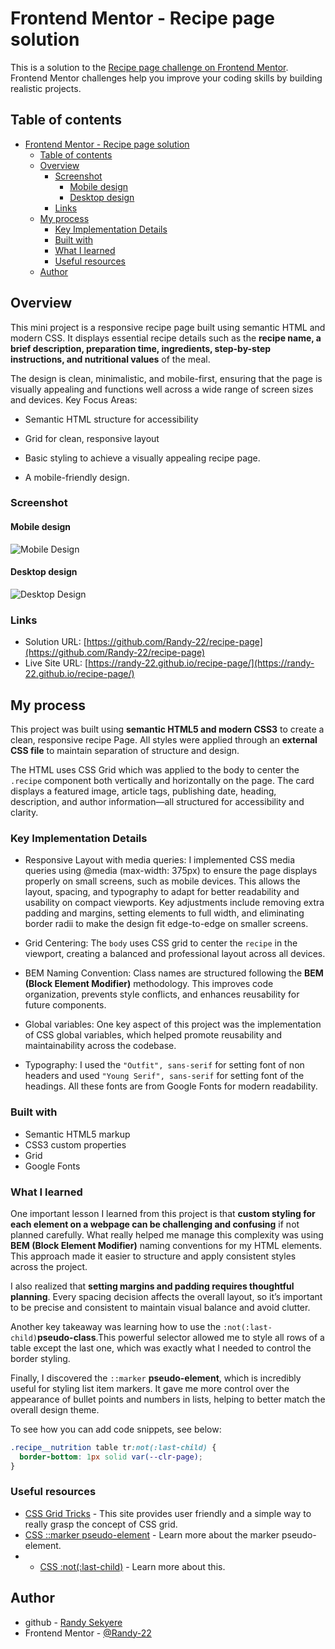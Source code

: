 # Frontend Mentor - Recipe page solution

This is a solution to the [Recipe page challenge on Frontend Mentor](https://www.frontendmentor.io/challenges/recipe-page-KiTsR8QQKm). Frontend Mentor challenges help you improve your coding skills by building realistic projects.

## Table of contents

- [Frontend Mentor - Recipe page solution](#frontend-mentor---recipe-page-solution)
  - [Table of contents](#table-of-contents)
  - [Overview](#overview)
    - [Screenshot](#screenshot)
      - [Mobile design](#mobile-design)
      - [Desktop design](#desktop-design)
    - [Links](#links)
  - [My process](#my-process)
    - [Key Implementation Details](#key-implementation-details)
    - [Built with](#built-with)
    - [What I learned](#what-i-learned)
    - [Useful resources](#useful-resources)
  - [Author](#author)

## Overview

This mini project is a responsive recipe page built using semantic HTML and modern CSS. It displays essential recipe details such as the **recipe name, a brief description, preparation time, ingredients, step-by-step instructions, and nutritional values** of the meal.

The design is clean, minimalistic, and mobile-first, ensuring that the page is visually appealing and functions well across a wide range of screen sizes and devices.
Key Focus Areas:

- Semantic HTML structure for accessibility

- Grid for clean, responsive layout

- Basic styling to achieve a visually appealing recipe page.

- A mobile-friendly design.

### Screenshot

#### Mobile design

![Mobile Design](design/mobile-design.png)

#### Desktop design

  ![Desktop Design](design/desktop-design.png)

### Links

- Solution URL: [https://github.com/Randy-22/recipe-page](https://github.com/Randy-22/recipe-page)
- Live Site URL: [https://randy-22.github.io/recipe-page/](https://randy-22.github.io/recipe-page/)

## My process

This project was built using **semantic HTML5 and modern CSS3** to create a clean, responsive recipe Page. All styles were applied through an **external CSS file** to maintain separation of structure and design.

The HTML uses CSS Grid which was applied to the body to center the `.recipe` component both vertically and horizontally on the page. The card displays a featured image, article tags, publishing date, heading, description, and author information—all structured for accessibility and clarity.

### Key Implementation Details

- Responsive Layout with media queries:
I implemented CSS media queries using @media (max-width: 375px) to ensure the page displays properly on small screens, such as mobile devices. This allows the layout, spacing, and typography to adapt for better readability and usability on compact viewports. Key adjustments include removing extra padding and margins, setting elements to full width, and eliminating border radii to make the design fit edge-to-edge on smaller screens.

- Grid Centering:
The `body` uses CSS grid to center the `recipe` in the viewport, creating a balanced and professional layout across all devices.

- BEM Naming Convention:
Class names are structured following the **BEM (Block Element Modifier)** methodology. This improves code organization, prevents style conflicts, and enhances reusability for future components.

- Global variables:
One key aspect of this project was the implementation of CSS global variables, which helped promote reusability and maintainability across the codebase.

- Typography:
I used the  `"Outfit", sans-serif` for setting font of non headers and used `"Young Serif", sans-serif` for setting font of the headings. All these fonts are from Google Fonts for modern readability.

### Built with

- Semantic HTML5 markup
- CSS3 custom properties
- Grid
- Google Fonts

### What I learned

One important lesson I learned from this project is that **custom styling for each element on a webpage can be challenging and confusing** if not planned carefully. What really helped me manage this complexity was using **BEM (Block Element Modifier)** naming conventions for my HTML elements. This approach made it easier to structure and apply consistent styles across the project.

I also realized that **setting margins and padding requires thoughtful planning**. Every spacing decision affects the overall layout, so it’s important to be precise and consistent to maintain visual balance and avoid clutter.

Another key takeaway was learning how to use the `:not(:last-child)`**pseudo-class**.This powerful selector allowed me to style all rows of a table except the last one, which was exactly what I needed to control the border styling.

Finally, I discovered the `::marker` **pseudo-element**, which is incredibly useful for styling list item markers. It gave me more control over the appearance of bullet points and numbers in lists, helping to better match the overall design theme.

To see how you can add code snippets, see below:

```css
.recipe__nutrition table tr:not(:last-child) {
  border-bottom: 1px solid var(--clr-page);
}
```

### Useful resources

- [CSS Grid Tricks](https://css-tricks.com/snippets/css/complete-guide-grid/) - This site provides user friendly and a simple way to really grasp the concept of CSS grid.
- [CSS ::marker pseudo-element](https://developer.mozilla.org/en-US/docs/Web/CSS/::marker) - Learn more about the marker pseudo-element.
- - [CSS :not(:last-child)](https://developer.mozilla.org/en-US/docs/Web/CSS/:last-child) - Learn more about this.

## Author

- github - [Randy Sekyere](https://github.com/Randy-22)
- Frontend Mentor - [@Randy-22](https://www.frontendmentor.io/profile/Randy-22)

